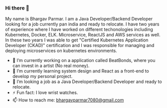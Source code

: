 ### Hi there 👋

My name is Bhargav Parmar. I am a Java Developer/Backend Developer looking for a job currently pan india and ready to relocate. I have two years of experience where I have worked on different techonologies including Kubernetes, Docker, ELK. Microservice, ReactJS and AWS services as well. In these two years I was able to get "Certified Kubernetes Application Developer (CKAD)" certification and I was responsible for managing and deploying microservices on kubernetes environments.

- 🔭 I’m currently working on a application called BeatBonds, where you can invest in a artist (No real money).
- 🌱 I’m currently learning system design and React as a front-end to develop my personal project.
- 🤔 I’m looking a job as a Java Developer/Backend Developer and ready to relocate.
- ⚡ Fun fact: I love wrist watches.
- 📫 How to reach me: bhargavparmar7080@gmail.com
  
<!--
- 👯 I’m looking to collaborate on ...
- 🤔 I’m looking for help with ... 
- 💬 Ask me about ... 
-->

  
<!--
- 😄 Pronouns: ... 
-->
<!--My portfolio [here](https://bhargav0605.github.io/portfolio)-->

<!--
**bhargav0605/bhargav0605** is a ✨ _special_ ✨ repository because its `README.md` (this file) appears on your GitHub profile.

Here are some ideas to get you started:
-->
